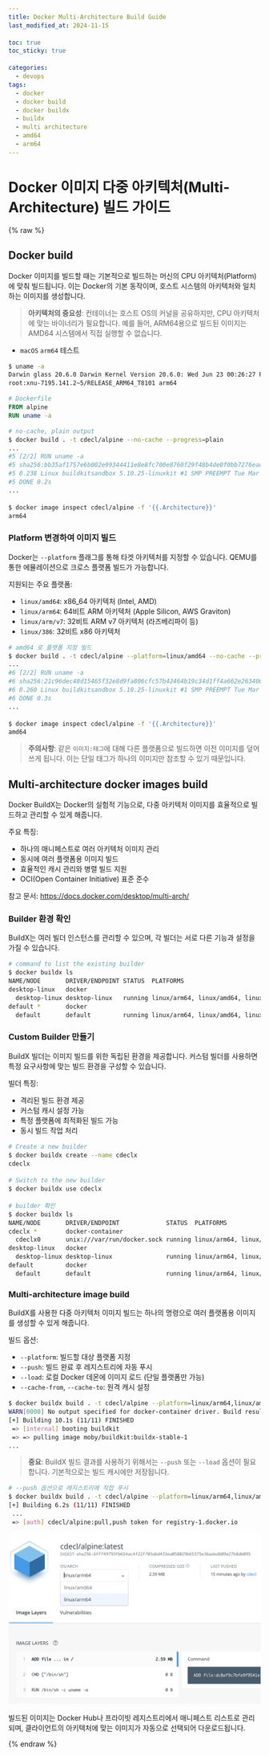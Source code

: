 ```yaml
---
title: Docker Multi-Architecture Build Guide
last_modified_at: 2024-11-15

toc: true
toc_sticky: true

categories:
  - devops
tags:
  - docker
  - docker build
  - docker buildx
  - buildx 
  - multi architecture
  - amd64
  - arm64
---
```


# Docker 이미지 다중 아키텍처(Multi-Architecture) 빌드 가이드

{% raw %}

## Docker build
Docker 이미지를 빌드할 때는 기본적으로 빌드하는 머신의 CPU 아키텍처(Platform)에 맞춰 빌드됩니다. 이는 Docker의 기본 동작이며, 호스트 시스템의 아키텍처와 일치하는 이미지를 생성합니다.

> **아키텍처의 중요성**: 컨테이너는 호스트 OS의 커널을 공유하지만, CPU 아키텍처에 맞는 바이너리가 필요합니다. 예를 들어, ARM64용으로 빌드된 이미지는 AMD64 시스템에서 직접 실행할 수 없습니다.

- `macOS` `arm64` 테스트

```sh
$ uname -a
Darwin glass 20.6.0 Darwin Kernel Version 20.6.0: Wed Jun 23 00:26:27 PDT 2021; \
root:xnu-7195.141.2~5/RELEASE_ARM64_T8101 arm64
```

```dockerfile
# Dockerfile
FROM alpine
RUN uname -a 
```

```sh
# no-cache, plain output
$ docker build . -t cdecl/alpine --no-cache --progress=plain
...
#5 [2/2] RUN uname -a
#5 sha256:bb35af1757e6b002e99344411e8e8fc700e8760f29f48b4de0f0bb7276ead75d
#5 0.238 Linux buildkitsandbox 5.10.25-linuxkit #1 SMP PREEMPT Tue Mar 23 09:24:45 UTC 2021 aarch64 Linux
#5 DONE 0.2s
...

$ docker image inspect cdecl/alpine -f '{{.Architecture}}'
arm64
```

### Platform 변경하여 이미지 빌드 
Docker는 `--platform` 플래그를 통해 타겟 아키텍처를 지정할 수 있습니다. QEMU를 통한 에뮬레이션으로 크로스 플랫폼 빌드가 가능합니다.

지원되는 주요 플랫폼:
- `linux/amd64`: x86_64 아키텍처 (Intel, AMD)
- `linux/arm64`: 64비트 ARM 아키텍처 (Apple Silicon, AWS Graviton)
- `linux/arm/v7`: 32비트 ARM v7 아키텍처 (라즈베리파이 등)
- `linux/386`: 32비트 x86 아키텍처

```sh
# amd64 로 플랫폼 지정 빌드 
$ docker build . -t cdecl/alpine --platform=linux/amd64 --no-cache --progress=plain
...
#6 [2/2] RUN uname -a
#6 sha256:21c96dec48d15465f32e8d9fa806cfc57b42464b19c34d1ff4a662e263406f79
#6 0.260 Linux buildkitsandbox 5.10.25-linuxkit #1 SMP PREEMPT Tue Mar 23 09:24:45 UTC 2021 x86_64 Linux
#6 DONE 0.3s
...

$ docker image inspect cdecl/alpine -f '{{.Architecture}}'
amd64
```

> **주의사항**: 같은 `이미지:태그`에 대해 다른 플랫폼으로 빌드하면 이전 이미지를 덮어쓰게 됩니다. 이는 단일 태그가 하나의 이미지만 참조할 수 있기 때문입니다.

## Multi-architecture docker images build
Docker BuildX는 Docker의 실험적 기능으로, 다중 아키텍처 이미지를 효율적으로 빌드하고 관리할 수 있게 해줍니다.

주요 특징:
- 하나의 매니페스트로 여러 아키텍처 이미지 관리
- 동시에 여러 플랫폼용 이미지 빌드
- 효율적인 캐시 관리와 병렬 빌드 지원
- OCI(Open Container Initiative) 표준 준수

참고 문서: https://docs.docker.com/desktop/multi-arch/

### Builder 환경 확인
BuildX는 여러 빌더 인스턴스를 관리할 수 있으며, 각 빌더는 서로 다른 기능과 설정을 가질 수 있습니다.

```sh
# command to list the existing builder
$ docker buildx ls
NAME/NODE       DRIVER/ENDPOINT STATUS  PLATFORMS
desktop-linux   docker
  desktop-linux desktop-linux   running linux/arm64, linux/amd64, linux/riscv64, linux/ppc64le, linux/s390x, linux/386, linux/arm/v7, linux/arm/v6
default *       docker
  default       default         running linux/arm64, linux/amd64, linux/riscv64, linux/ppc64le, linux/s390x, linux/386, linux/arm/v7, linux/arm/v6
```

### Custom Builder 만들기 
BuildX 빌더는 이미지 빌드를 위한 독립된 환경을 제공합니다. 커스텀 빌더를 사용하면 특정 요구사항에 맞는 빌드 환경을 구성할 수 있습니다.

빌더 특징:
- 격리된 빌드 환경 제공
- 커스텀 캐시 설정 가능
- 특정 플랫폼에 최적화된 빌드 가능
- 동시 빌드 작업 처리

```sh
# Create a new builder
$ docker buildx create --name cdeclx
cdeclx

# Switch to the new builder
$ docker buildx use cdeclx

# builder 확인 
$ docker buildx ls
NAME/NODE       DRIVER/ENDPOINT             STATUS  PLATFORMS
cdeclx *        docker-container
  cdeclx0       unix:///var/run/docker.sock running linux/arm64, linux/amd64, linux/riscv64, linux/ppc64le, linux/s390x, linux/386, linux/mips64le, linux/mips64, linux/arm/v7, linux/arm/v6
desktop-linux   docker
  desktop-linux desktop-linux               running linux/arm64, linux/amd64, linux/riscv64, linux/ppc64le, linux/s390x, linux/386, linux/arm/v7, linux/arm/v6
default         docker
  default       default                     running linux/arm64, linux/amd64, linux/riscv64, linux/ppc64le, linux/s390x, linux/386, linux/arm/v7, linux/arm/v6
```

### Multi-architecture image build 
BuildX를 사용한 다중 아키텍처 이미지 빌드는 하나의 명령으로 여러 플랫폼용 이미지를 생성할 수 있게 해줍니다.

빌드 옵션:
- `--platform`: 빌드할 대상 플랫폼 지정
- `--push`: 빌드 완료 후 레지스트리에 자동 푸시
- `--load`: 로컬 Docker 데몬에 이미지 로드 (단일 플랫폼만 가능)
- `--cache-from`, `--cache-to`: 원격 캐시 설정

```sh
$ docker buildx build . -t cdecl/alpine --platform=linux/arm64,linux/amd64
WARN[0000] No output specified for docker-container driver. Build result will only remain in the build cache. To push result image into registry use --push or to load image into docker use --load
[+] Building 10.1s (11/11) FINISHED
 => [internal] booting buildkit                                                                                                                 3.9s
 => => pulling image moby/buildkit:buildx-stable-1
...
```

> **중요**: BuildX 빌드 결과를 사용하기 위해서는 `--push` 또는 `--load` 옵션이 필요합니다. 기본적으로는 빌드 캐시에만 저장됩니다.

```sh
# --push 옵션으로 레지스트리에 직접 푸시
$ docker buildx build . -t cdecl/alpine --platform=linux/arm64,linux/amd64 --push
[+] Building 6.2s (11/11) FINISHED
 ...
 => [auth] cdecl/alpine:pull,push token for registry-1.docker.io
```

![](/images/2021-08-31-16-15-41.png)

빌드된 이미지는 Docker Hub나 프라이빗 레지스트리에서 매니페스트 리스트로 관리되며, 클라이언트의 아키텍처에 맞는 이미지가 자동으로 선택되어 다운로드됩니다.

{% endraw %}

